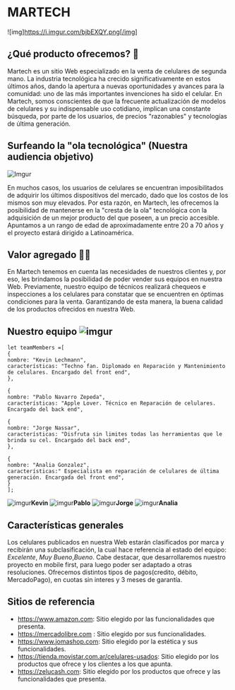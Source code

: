 # MARTECH

![img]https://i.imgur.com/bjbEXQY.png[/img]

## ¿Qué producto ofrecemos? :iphone:
Martech es un sitio Web especializado en la venta de celulares de segunda mano. La industria tecnológica ha crecido significativamente en estos últimos años, dando la apertura a nuevas oportunidades y avances para la comunidad: uno de las más importantes invenciones ha sido el celular. En Martech, somos conscientes de que la frecuente actualización de modelos de celulares y su indispensable uso cotidiano, implican una constante búsqueda, por parte de los usuarios, de precios "razonables" y tecnologías de última generación.


## Surfeando la "ola tecnológica" (Nuestra audiencia objetivo) 
![Imgur](https://i.imgur.com/I7SfAoj.jpg[/img])

En muchos casos, los usuarios de celulares se encuentran imposibilitados de adquirir los últimos dispositivos del mercado, dado que los costos de los mismos son muy elevados. Por esta razón, en Martech, les ofrecemos la posibilidad de mantenerse en la "cresta de la ola" tecnológica con la adquisición de un mejor producto del que poseen, a un precio accesible.
Apuntamos a un rango de edad de aproximadamente entre 20 a 70 años y el proyecto estará dirigido a Latinoamérica.


## Valor agregado :raised_hands::calling:

En Martech tenemos en cuenta las necesidades de nuestros clientes y, por eso, les brindamos la posibilidad de poder vender sus equipos en nuestra Web. Previamente, nuestro equipo de técnicos realizará chequeos e inspecciones a los celulares para constatar que se encuentren en óptimas condiciones para la venta. Garantizando de esta manera, la buena calidad de los productos ofrecidos en nuestra Web.


## Nuestro equipo ![imgur](https://i.imgur.com/mRZqh0U.jpg[/img])

```
let teamMembers =[
{
nombre: "Kevin Lechmann",
características: "Techno fan. Diplomado en Reparación y Mantenimiento de celulares. Encargado del front end",
},

{
nombre: "Pablo Navarro Zepeda",
características: "Apple Lover. Técnico en Reparación de celulares. Encargado del back end",

{
nombre: "Jorge Nassar",
características: "Disfruta sin limites todas las herramientas que le brinda su cel. Encargado del back end",
},

{
nombre: "Analia Gonzalez",
características:" Especialista en reparación de celulares de última generación. Encargada del front end",
}
];
```


![imgur](https://i.imgur.com/p2JC0Yv.jpg[/img])**Kevin** ![imgur](https://i.imgur.com/GUWampO.jpg[/img])**Pablo** ![imgur](https://i.imgur.com/LXPfzYn.jpg[/img])**Jorge** ![imgur](https://i.imgur.com/hVJyBXT.jpg[/img])**Analia** 

## Características generales
Los celulares publicados en nuestra Web estarán clasificados por marca y recibirán una subclasificación, la cual hace referencia al estado del equipo: *Excelente*, *Muy Bueno*,*Bueno*. Cabe destacar, que desarrollaremos nuestro proyecto en mobile first, para luego poder ser adaptado a otras resoluciones. Ofrecemos distintos tipos de pagos(credito, débito, MercadoPago), en cuotas sin interes y 3 meses de garantía.

## Sitios de referencia

* https://www.amazon.com: Sitio elegido por las funcionalidades que presenta.
* https://mercadolibre.com : Sitio elegido por sus funcionalidades.
* https://www.jomashop.com: Sitio elegido por la estética y sus funcionalidades.
* https://tienda.movistar.com.ar/celulares-usados: Sitio elegido por los productos que ofrece y los clientes a los que apunta.
* https://zelucash.com: Sitio elegido por los productos que ofrece y las funcionalidades que presenta.


